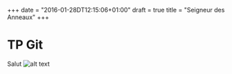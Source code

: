 +++
date = "2016-01-28DT12:15:06+01:00"
draft = true
title = "Seigneur des Anneaux"
+++

# TP Git
Salut
![alt text](../public/sda.jpg "SDA")
